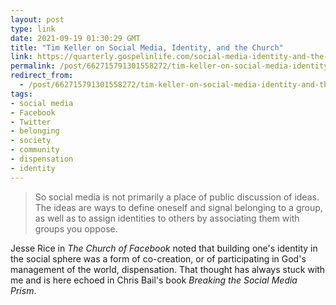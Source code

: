 ```yaml
---
layout: post
type: link
date: 2021-09-19 01:30:29 GMT
title: "Tim Keller on Social Media, Identity, and the Church"
link: https://quarterly.gospelinlife.com/social-media-identity-and-the-church/
permalink: /post/662715791301558272/tim-keller-on-social-media-identity-and-the
redirect_from: 
  - /post/662715791301558272/tim-keller-on-social-media-identity-and-the
tags:
- social media
- Facebook
- Twitter
- belonging
- society
- community
- dispensation
- identity
---
```

<blockquote>So social media is not primarily a place of public discussion of ideas. The ideas are ways to define oneself and signal belonging to a group, as well as to assign identities to others by associating them with groups you oppose.</blockquote>
<p>Jesse Rice in <i>The Church of Facebook</i> noted that building one's identity in the social sphere was a form of co-creation, or of participating in God's management of the world, dispensation. That thought has always stuck with me and is here echoed in Chris Bail's book <i>Breaking the Social Media Prism</i>.</p> 